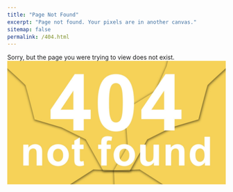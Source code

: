 ```yaml
---
title: "Page Not Found"
excerpt: "Page not found. Your pixels are in another canvas."
sitemap: false
permalink: /404.html
---
```


Sorry, but the page you were trying to view does not exist.
![404 not found](https://github.com/kimdohoon2/kimdohoon2.github.io/blob/master/_images/not-found-2384304_1920.jpg?raw=true)
